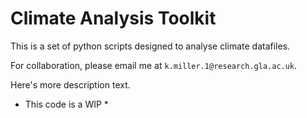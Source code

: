 # Climate Analysis Toolkit

This is a set of python scripts designed to analyse climate datafiles.

For collaboration, please email me at `k.miller.1@research.gla.ac.uk`.

Here's more description text.

* This code is a WIP *


